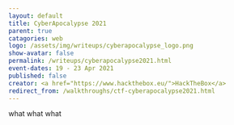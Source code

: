 ```yaml
---
layout: default
title: CyberApocalypse 2021
parent: true
catagories: web
logo: /assets/img/writeups/cyberapocalypse_logo.png
show-avatar: false
permalink: /writeups/cyberapocalypse2021.html
event-dates: 19 - 23 Apr 2021
published: false
creator: <a href="https://www.hackthebox.eu/">HackTheBox</a>
redirect_from: /walkthroughs/ctf-cyberapocalypse2021.html
---
```


what what what
